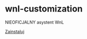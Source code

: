 # wnl-customization

NIEOFICJALNY asystent WnL

[Zainstaluj](https://github.com/wodac/wnl-customization/raw/main/wnl-customization.user.js)
